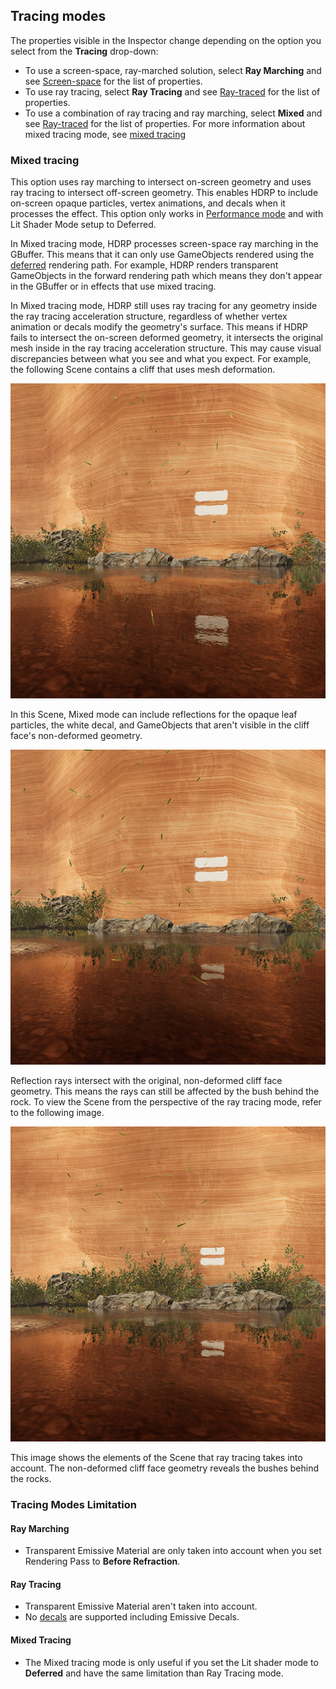 ## Tracing modes

The properties visible in the Inspector change depending on the option you select from the **Tracing** drop-down:

- To use a screen-space, ray-marched solution, select **Ray Marching** and see [Screen-space](#screen-space) for the list of properties.
- To use ray tracing, select **Ray Tracing** and see [Ray-traced](#ray-traced) for the list of properties.
- To use a combination of ray tracing and ray marching, select **Mixed** and see [Ray-traced](#ray-traced) for the list of properties. For more information about mixed tracing mode, see [mixed tracing](#mixed-tracing)

### Mixed tracing

This option uses ray marching to intersect on-screen geometry and uses ray tracing to intersect off-screen geometry. This enables HDRP to include on-screen opaque particles, vertex animations, and decals when it processes the effect. This option only works in [Performance mode](../Ray-Tracing-Getting-Started.md#ray-tracing-mode) and with Lit Shader Mode setup to Deferred.

In Mixed tracing mode, HDRP processes screen-space ray marching in the GBuffer. This means that it can only use GameObjects rendered using the [deferred](../Forward-And-Deferred-Rendering.md) rendering path. For example, HDRP renders transparent GameObjects in the forward rendering path which means they don't appear in the GBuffer or in effects that use mixed tracing.

In Mixed tracing mode, HDRP still uses ray tracing for any geometry inside the ray tracing acceleration structure, regardless of whether vertex animation or decals modify the geometry's surface. This means if HDRP fails to intersect the on-screen deformed geometry, it intersects the original mesh inside in the ray tracing acceleration structure. This may cause visual discrepancies between what you see and what you expect. For example, the following Scene contains a cliff that uses mesh deformation.

![](../Images/mixed-tracing-mixed.png)

In this Scene, Mixed mode can include reflections for the opaque leaf particles, the white decal, and GameObjects that aren't visible in the cliff face's non-deformed geometry.

![](../Images/mixed-tracing-ray-traced.png)

Reflection rays intersect with the original, non-deformed cliff face geometry. This means the rays can still be affected by the bush behind the rock. To view the Scene from the perspective of the ray tracing mode, refer to the following image.

![](../Images/mixed-tracing-ray-traced-no-deform.png)

This image shows the elements of the Scene that ray tracing takes into account. The non-deformed cliff face geometry reveals the bushes behind the rocks.

### Tracing Modes Limitation

#### Ray Marching

* Transparent Emissive Material are only taken into account when you set Rendering Pass to **Before Refraction**.

#### Ray Tracing

* Transparent Emissive Material aren't taken into account.
* No [decals](decals.md) are supported including Emissive Decals.

#### Mixed Tracing

* The Mixed tracing mode is only useful if you set the Lit shader mode to **Deferred** and have the same limitation than Ray Tracing mode.
